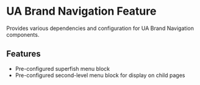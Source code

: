 # UA Brand Navigation Feature

Provides various dependencies and configuration for UA Brand Navigation components.

## Features

- Pre-configured superfish menu block
- Pre-configured second-level menu block for display on child pages
